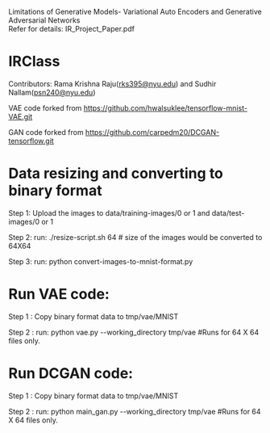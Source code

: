 Limitations of Generative Models- Variational Auto Encoders and Generative Adversarial Networks   
Refer for details: IR_Project_Paper.pdf

# IRClass

Contributors: Rama Krishna Raju(rks395@nyu.edu) and Sudhir Nallam(psn240@nyu.edu)

VAE code forked from https://github.com/hwalsuklee/tensorflow-mnist-VAE.git

GAN code forked from https://github.com/carpedm20/DCGAN-tensorflow.git 

# Data resizing and converting to binary format

Step 1: Upload the images to data/training-images/0 or 1 and data/test-images/0 or 1

Step 2: run: ./resize-script.sh 64 # size of the images would be converted to 64X64

Step 3: run: python convert-images-to-mnist-format.py

# Run VAE code:

Step 1 : Copy binary format data to tmp/vae/MNIST

Step 2 : run: python vae.py --working_directory tmp/vae #Runs for 64 X 64 files only.

# Run DCGAN code:

Step 1 : Copy binary format data to tmp/vae/MNIST

Step 2 : run: python main_gan.py --working_directory tmp/vae #Runs for 64 X 64 files only.

